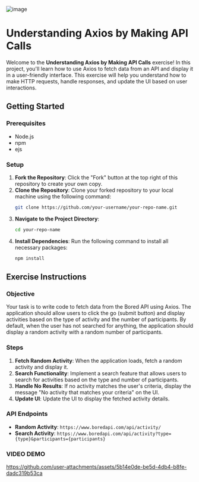 ![image](https://github.com/user-attachments/assets/701c4486-38f1-47b6-86f7-2c7c44da30a8)


# Understanding Axios by Making API Calls

Welcome to the **Understanding Axios by Making API Calls** exercise! In this project, you'll learn how to use Axios to fetch data from an API and display it in a user-friendly interface. This exercise will help you understand how to make HTTP requests, handle responses, and update the UI based on user interactions.

## Getting Started

### Prerequisites
- Node.js
- npm
- ejs

### Setup

1. **Fork the Repository**: Click the "Fork" button at the top right of this repository to create your own copy.
2. **Clone the Repository**: Clone your forked repository to your local machine using the following command:
    ```bash
    git clone https://github.com/your-username/your-repo-name.git
    ```
3. **Navigate to the Project Directory**: 
    ```bash
    cd your-repo-name
    ```
4. **Install Dependencies**: Run the following command to install all necessary packages:
    ```bash
    npm install
    ```

## Exercise Instructions

### Objective

Your task is to write code to fetch data from the Bored API using Axios. The application should allow users to click the go (submit button) and display  activities based on the type of activity and the number of participants. By default, when the user has not searched for anything, the application should display a random activity with a random number of participants.


### Steps

1. **Fetch Random Activity**: When the application loads, fetch a random activity and display it.
2. **Search Functionality**: Implement a search feature that allows users to search for activities based on the type and number of participants.
3. **Handle No Results**: If no activity matches the user's criteria, display the message "No activity that matches your criteria" on the UI.
4. **Update UI**: Update the UI to display the fetched activity details.


### API Endpoints

- **Random Activity**: `https://www.boredapi.com/api/activity/`
- **Search Activity**: `https://www.boredapi.com/api/activity?type={type}&participants={participants}`

### VIDEO DEMO


https://github.com/user-attachments/assets/5b14e0de-be5d-4db4-b8fe-dadc319b53ca



